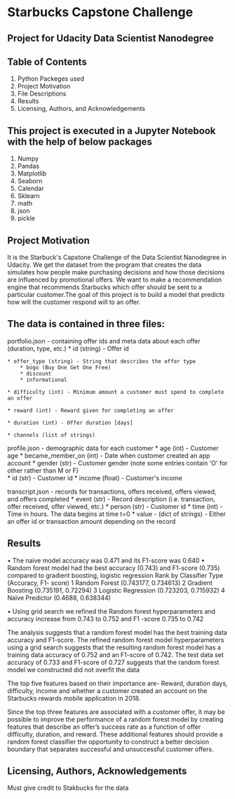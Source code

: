 # Starbucks Capstone Challenge
 
## Project for Udacity Data Scientist Nanodegree 

## Table of Contents
1. Python Packeges used
2. Project Motivation
3. File Descriptions
4. Results
5. Licensing, Authors, and Acknowledgements

## This project is executed in a Jupyter Notebook with the help of below packages
1. Numpy
2. Pandas
3. Matplotlib
4. Seaborn
5. Calendar
6. Sklearn
7. math 
8. json
9. pickle 

## Project Motivation
It is the Starbuck's Capstone Challenge of the Data Scientist Nanodegree in Udacity. We get the dataset from the program that creates the data simulates how people make purchasing decisions and how those decisions are influenced by promotional offers. We want to make a recommendation engine that recommends Starbucks which offer should be sent to a particular customer.The goal of this project is to build a model that predicts how will the customer respond will to an offer.

## The data is contained in three files:
portfolio.json - containing offer ids and meta data about each offer (duration, type, etc.) 
    * id (string) - Offer id
    
    * offer_type (string) - String that describes the offer type
        * bogo (Buy One Get One Free)  
        * discount
        * informational
    
    * difficulty (int) - Minimum amount a customer must spend to complete an offer
    
    * reward (int) - Reward given for completing an offer
    
    * duration (int) - Offer duration [days]  
    
    * channels (list of strings)


profile.json - demographic data for each customer 
    * age (int) - Customer age
    * became_member_on (int) - Date when customer created an app account
    * gender (str) - Customer gender (note some entries contain 'O' for other rather than M or F)  
    * id (str) - Customer id
    * income (float) - Customer's income  

transcript.json - records for transactions, offers received, offers viewed, and offers completed 
    * event (str) - Record description (i.e. transaction, offer received, offer viewed, etc.)
    * person (str) - Customer id
    * time (int) - Time in hours. The data begins at time t=0
    * value - (dict of strings) - Either an offer id or transaction amount depending on the record

## Results
•	The naive model accuracy was 0.471 and its F1-score was 0.640
•	Random forest model had the best accuracy (0.743) and F1-score (0.735) compared to gradient boosting, logistic regression
Rank	by Classifier Type	(Accuracy,	F1- score)
1	Random Forest	(0.743177,	0.734613)
2	Gradient Boosting	(0.735191,	0.72294)
3	Logistic Regression	(0.723203,	0.715932)
4	Naïve Predictor	(0.4688,	0.638344)

•	Using grid search we refined the Random forest hyperparameters and accuracy increase from 0.743 to 0.752 and F1 -score 0.735 to 0.742

The analysis suggests that a random forest model has the best training data accuracy and F1-score. The refined random forest model hyperparameters using a grid search suggests that the resulting random forest model has a training data accuracy of 0.752 and an F1-score of 0.742. The test data set accuracy of 0.733 and F1-score of 0.727 suggests that the random forest model we constructed did not overfit the data

The top five features based on their importance are- Reward, duration days, difficulty, income and whether a customer created an account on the Starbucks rewards mobile application in 2018.

Since the top three features are associated with a customer offer, it may be possible to improve the performance of a random forest model by creating features that describe an offer’s success rate as a function of offer difficulty, duration, and reward. These additional features should provide a random forest classifier the opportunity to construct a better decision boundary that separates successful and unsuccessful customer offers.

## Licensing, Authors, Acknowledgements
Must give credit to Stakbucks for the data

